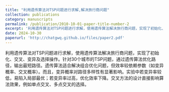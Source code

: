 ```yaml
---
title: "利用遗传算法对TSP问题进行求解,解决旅行商问题"
collection: publications
category: manuscripts
permalink: /publication/2010-10-01-paper-title-number-2
excerpt: '利用遗传算法对TSP问题进行求解，使用遗传算法解决旅行商问题，实现了初始化、交叉、变异及选择操作.'
date: 2024-10-30
paperurl: 'http://chatgwq.github.io/files/paper2.pdf'
---
```


利用遗传算法对TSP问题进行求解，使用遗传算法解决旅行商问题，实现了初始化、交叉、变异及选择操作。针对30个城市的TSP问题，通过遗传算法优化路径，输出最短路径。遗传算法适合解决组合优化问题，但效率较依赖参数（如变异概率、交叉概率）。而且，变异概率对路径多样性有显著影响。实验中若变异率较低，易陷入局部最优；若变异率过高，优化效率下降。交叉方法的设计直接影响算法效果，例如单点交叉、多点交叉的选择。
